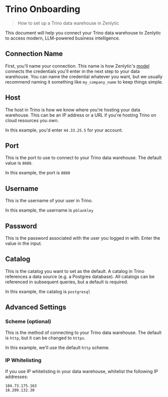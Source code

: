 # Trino Onboarding

> How to set up a Trino data warehouse in Zenlytic

This document will help you connect your Trino data warehouse to Zenlytic to access modern, LLM-powered business intelligence.

## Connection Name

First, you'll name your connection. This name is how Zenlytic's [model](../5_data_modeling/model/) connects the credentials you'll enter in the next step to your data warehouse. You can name the credential whatever you want, but we usually recommend naming it something like `my_company_name` to keep things simple.

## Host

The host in Trino is how we know where you're hosting your data warehouse. This can be an IP address or a URL if you're hosting Trino on cloud resources you own.

In this example, you'd enter `44.33.25.5` for your account.

## Port

This is the port to use to connect to your Trino data warehouse. The default value is `8080`.

In this example, the port is `8080`

## Username

This is the username of your user in Trino.

In this example, the username is `pblankley`

## Password

This is the password associated with the user you logged in with. Enter the value in the input.

## Catalog

This is the catalog you want to set as the default. A catalog in Trino references a data source (e.g. a Postgres database). All catalogs can be referenced in subsequent queries, but a default is required.

In this example, the catalog is `postgresql`

## Advanced Settings

### Scheme (optional)

This is the method of connecting to your Trino data warehouse. The default is `http`, but it can be changed to `https`.

In this example, we'll use the default `http` scheme.

### IP Whitelisting

If you use IP whitelisting in your data warehouse, whitelist the following IP addresses:

```
184.73.175.163 
18.209.132.30
```
